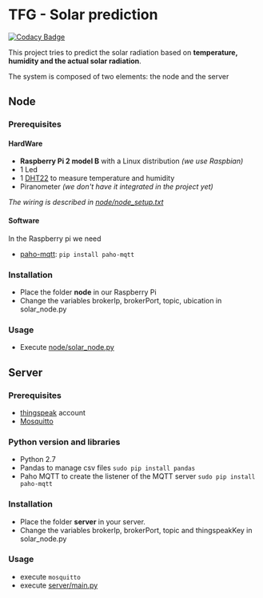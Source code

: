 # TFG - Solar prediction

[![Codacy Badge](https://api.codacy.com/project/badge/Grade/3be38ff6640c402fa1a0b31df74852d5)](https://www.codacy.com/app/acoronado/TFG?utm_source=github.com&utm_medium=referral&utm_content=MrSlide22/TFG&utm_campaign=badger)

This project tries to predict the solar radiation based on **temperature, humidity and the actual solar radiation**.

The system is composed of two elements: the node and the server

## Node
### Prerequisites
#### HardWare
- **Raspberry Pi 2 model B** with a Linux distribution *(we use Raspbian)*
- 1 Led
- 1 [DHT22](https://www.sparkfun.com/datasheets/Sensors/Temperature/DHT22.pdf) to measure temperature and humidity
- Piranometer *(we don't have it integrated in the project yet)*

*The wiring is described in [node/node_setup.txt](node/node_setup.txt)*

#### Software
In the Raspberry pi we need
- [paho-mqtt](https://pypi.python.org/pypi/paho-mqtt/1.1): ```pip install paho-mqtt```

### Installation
- Place the folder **node** in our Raspberry Pi
- Change the variables brokerIp, brokerPort, topic, ubication in solar_node.py

### Usage
- Execute [node/solar_node.py](node/solar_node.py)

## Server
### Prerequisites
- [thingspeak](https://thingspeak.com/) account
- [Mosquitto](https://mosquitto.org/)

### Python version and libraries
- Python 2.7
- Pandas to manage csv files ```sudo pip install pandas```
- Paho MQTT to create the listener of the MQTT server ```sudo pip install paho-mqtt```

### Installation
- Place the folder **server** in your server.
- Change the variables brokerIp, brokerPort, topic and thingspeakKey in solar_node.py

### Usage
- execute ```mosquitto```
- execute [server/main.py](server/main.py)

